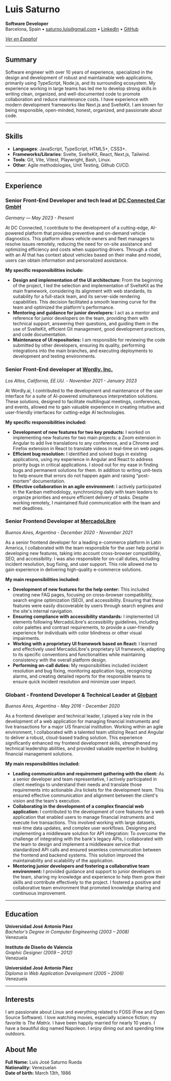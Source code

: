 # Luis Saturno

**Software Developer**  
Barcelona, Spain •
[saturno.luis@gmail.com](mailto:saturno.luis@gmail.com) •
[LinkedIn](https://www.linkedin.com/in/saturnoluis) •
[GitHub](https://github.com/saturnoluis)

*[Ver en Español](https://github.com/saturnoluis/personal-cv/tree/main/es)*

---

## Summary

Software engineer with over 10 years of experience, specialized in the design
and development of robust and maintainable web applications, primarily using
TypeScript, Node.js, and its surrounding ecosystem. My experience working in
large teams has led me to develop strong skills in writing clean, organized, and
well-documented code to promote collaboration and reduce maintenance costs. I
have experience with modern development frameworks like Next.js and SvelteKit. I
am known for being responsible, open-minded, honest, organized, and passionate
about code.

---

## Skills
- **Languages**: JavaScript, TypeScript, HTML5+, CSS3+.
- **Frameworks/Libraries**: Svelte, SvelteKit, React, Next.js, Tailwind.
- **Tools**: Git, Vite, Vitest, Playwright, Bash, Linux.
- **Other**: Agile methodologies, Unit Testing, Github CI/CD.

---

## Experience

### Senior Front-End Developer and tech lead at [DC Connected Car GmbH](https://www.dc-connected.de/en)
*Germany* — *May 2023 - Present*

At DC Connected, I contribute to the development of a cutting-edge, AI-powered
platform that provides preventive and on-demand vehicle diagnostics. This
platform allows vehicle owners and fleet managers to resolve issues remotely,
reducing the need for on-site assistance and optimizing efficiency and costs
when supporting drivers. Through a chat with an AI that has context about
vehicles based on their make and model, users can obtain information and
personalized assistance.

**My specific responsibilities include:**

* **Design and implementation of the UI architecture:** From the beginning of the
  project, I led the selection and implementation of SvelteKit as the main
  framework, considering its alignment with web standards, its suitability for a
  full-stack team, and its server-side rendering capabilities. This decision
  facilitated a smooth learning curve for the team and optimized the platform's
  performance.
* **Mentoring and guidance for junior developers:** I act as a mentor and reference
  for junior developers on the team, providing them with technical support,
  answering their questions, and guiding them in the use of SvelteKit, efficient
  Git management, good development practices, and code documentation.
* **Maintenance of UI repositories:** I am responsible for reviewing the code
  submitted by other developers, ensuring its quality, performing integrations
  into the main branches, and executing deployments to development and testing
  environments.

### Senior Front-End developer at [Wordly. Inc.](https://www.wordly.ai/)
*Los Altos, California, EE.UU.* - *November 2021 - January 2023*

At Wordly.ai, I contributed to the development and maintenance of the user
interface for a suite of AI-powered simultaneous interpretation solutions. These
solutions, designed to facilitate multilingual meetings, conferences, and
events, allowed me to gain valuable experience in creating intuitive and
user-friendly interfaces for cutting-edge AI technologies.

**My specific responsibilities included:**

* **Development of new features for two key products:** I worked on implementing
  new features for two main projects: a Zoom extension in Angular to add live
  translations to any conference, and a Chrome and Firefox extension in React to
  translate videos in real-time on web pages.
* **Efficient bug resolution:** I identified and solved bugs in existing
  applications, using my experience in Angular and React to address priority bugs
  in critical applications. I stood out for my ease in finding bugs and permanent
  solutions for them. In addition to writing unit-tests to help ensure that errors
  do not happen again and raising "post-mortem" documentation.
* **Effective collaboration in an agile environment:** I actively participated
  in the Kanban methodology, synchronizing daily with team leaders to organize
  priorities and ensure efficient delivery of tasks. Despite working remotely, I
  maintained fluid communication with the team and met deadlines.

### Senior Frontend Developer at [MercadoLibre](https://mercadolibre.com.ar)
*Buenos Aires, Argentina* - *December 2020 - November 2021*

As a senior frontend developer for a leading e-commerce platform in Latin
America, I collaborated with the team responsible for the user help portal in
developing new features, taking into account cross-browser compatibility, SEO,
and accessibility. I was also responsible for on-call duties, including incident
resolution, bug fixing, and user support. This role allowed me to gain
experience in delivering high-quality e-commerce solutions.

**My main responsibilities included:**

* **Development of new features for the help center:** This included creating
  new FAQ pages, focusing on cross-browser compatibility, search engine
  optimization (SEO), and accessibility. Ensuring that these features were easily
  discoverable by users through search engines and the site's internal navigation.
* **Ensuring compliance with accessibility standards:** I implemented UI
  elements following MercadoLibre's accessibility guidelines, including color
  palettes and contrast requirements, to provide a user-friendly experience for
  individuals with color blindness or other visual impairments.
* **Working with a proprietary UI framework based on React:** I learned and
  effectively used MercadoLibre's proprietary UI framework, adapting to its
  specific conventions and functionalities while maintaining consistency with the
  overall platform design.
* **Performing on-call duties:** My responsibilities included incident
  resolution and bug fixing, monitoring application logs, recognizing alarms, and
  creating detailed reports for the responsible teams to ensure quick incident
  resolution and minimize user impact.

### Globant - Frontend Developer & Technical Leader at [Globant](https://www.globant.com/)
*Buenos Aires, Argentina* - *May 2016 - December 2020*

As a frontend developer and technical leader, I played a key role in the
development of a web application for managing financial instruments and live
transactions for a major US financial institution.  Working within an agile
environment, I collaborated with a talented team utilizing React and Angular to
deliver a robust, cloud-based trading solution. This experience significantly
enhanced my frontend development skills, strengthened my technical leadership
abilities, and provided valuable expertise in building financial management
solutions.

**My main responsibilities included:**

* **Leading communication and requirement gathering with the client:** As a
  senior developer and team representative, I actively participated in client
  meetings to understand their needs and translate those requirements into
  actionable Jira tickets for the development team. This ensured effective
  communication and alignment between the client's vision and the team's
  execution.
* **Collaborating in the development of a complex financial web application:** I
  contributed to the development of core features for a web application that
  enabled users to manage financial instruments and execute live transactions.
  This involved working with large datasets, real-time data updates, and complex
  user workflows. Designing and implementing a middleware solution for API
  integration: To overcome the challenge of integrating with the bank's legacy
  APIs, I collaborated with the team to design and implement a middleware service
  that standardized API calls and ensured seamless communication between the
  frontend and backend systems. This solution improved the maintainability and
  scalability of the application.
* **Mentoring junior developers and fostering a collaborative team environment:**
  I provided guidance and support to junior developers on the team,
  sharing my knowledge and experience to help them grow their skills and
  contribute effectively to the project. I fostered a positive and collaborative
  team environment that promoted knowledge sharing and continuous improvement.

---

## Education

**Universidad José Antonio Páez**  
*Bachelor's Degree in Computer Engineering (2003 – 2008)*  
Venezuela

**Instituto de Diseño de Valencia**  
*Graphic Designer (2009 – 2012)*  
Venezuela

**Universidad José Antonio Páez**  
*Diploma in Web Application Development (2005 – 2006)*  
Venezuela

---

## Interests
I am passionate about Linux and everything related to FOSS (Free and Open Source
Software). I love watching movies, especially science fiction; my favorite is
*The Matrix*. I have been happily married for nearly 10 years. I have a
beautiful dog named Napoleon. I enjoy dining out and spending time outdoors.

## About Me

**Full Name:** Luis José Saturno Rueda  
**Nationality:** Venezuelan  
**Date of birth:** March 13th, 1986

